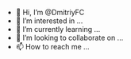 - 👋 Hi, I’m @DmitriyFC
- 👀 I’m interested in ...
- 🌱 I’m currently learning ...
- 💞️ I’m looking to collaborate on ...
- 📫 How to reach me ...

<!---
DmitriyFC/DmitriyFC is a ✨ special ✨ repository because its `README.md` (this file) appears on your GitHub profile.
You can click the Preview link to take a look at your changes.
--->
